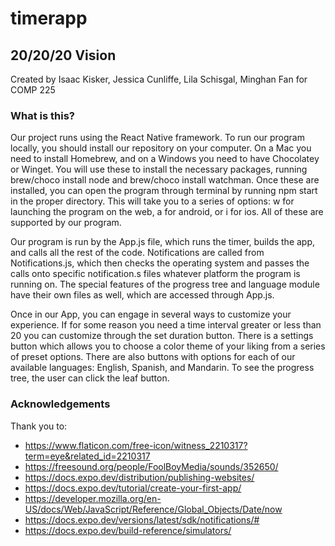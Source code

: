 # timerapp
## 20/20/20 Vision

Created by Isaac Kisker, Jessica Cunliffe, Lila Schisgal, Minghan Fan for COMP 225

### What is this?

Our project runs using the React Native framework. To run our program locally, you should install our repository on your computer. On a Mac you need to install Homebrew, and on a Windows you need to have Chocolatey or Winget. You will use these to install the necessary packages, running brew/choco install node and brew/choco install watchman. Once these are installed, you can open the program through terminal by running npm start in the proper directory. This will take you to a series of options: w for launching the program on the web, a for android, or i for ios. All of these are supported by our program.

Our program is run by the App.js file, which runs the timer, builds the app, and calls all the rest of the code. Notifications are called from Notifications.js, which then checks the operating system and passes the calls onto specific notification.s files whatever platform the program is running on. The special features of the progress tree and language module have their own files as well, which are accessed through App.js.

Once in our App, you can engage in several ways to customize your experience. If for some reason you need a time interval greater or less than 20 you can customize through the set duration button. There is a settings button which allows you to choose a color theme of your liking from a series of preset options. There are also buttons with options for each of our available languages: English, Spanish, and Mandarin. To see the progress tree, the user can click the leaf button.

### Acknowledgements

Thank you to:
- https://www.flaticon.com/free-icon/witness_2210317?term=eye&related_id=2210317
- https://freesound.org/people/FoolBoyMedia/sounds/352650/
- https://docs.expo.dev/distribution/publishing-websites/
- https://docs.expo.dev/tutorial/create-your-first-app/
- https://developer.mozilla.org/en-US/docs/Web/JavaScript/Reference/Global_Objects/Date/now
- https://docs.expo.dev/versions/latest/sdk/notifications/#
- https://docs.expo.dev/build-reference/simulators/
